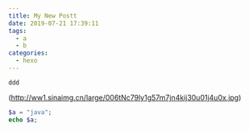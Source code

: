 ```yaml
---
title: My New Postt
date: 2019-07-21 17:39:11
tags:
  - a
  - b
categories:
  - hexo  
---
```






```
ddd

```

(http://ww1.sinaimg.cn/large/006tNc79ly1g57m7jn4kij30u01j4u0x.jpg)


````php
$a = "java";
echo $a;
````

